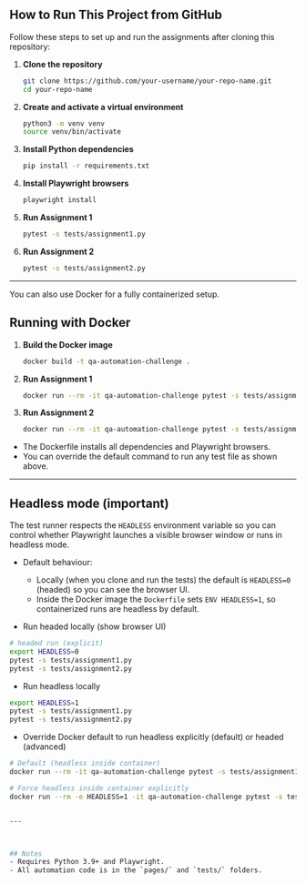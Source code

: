 ## How to Run This Project from GitHub

Follow these steps to set up and run the assignments after cloning this repository:

1. **Clone the repository**
   ```sh
   git clone https://github.com/your-username/your-repo-name.git
   cd your-repo-name
   ```

2. **Create and activate a virtual environment**
   ```sh
   python3 -m venv venv
   source venv/bin/activate
   ```

3. **Install Python dependencies**
   ```sh
   pip install -r requirements.txt
   ```

4. **Install Playwright browsers**
   ```sh
   playwright install
   ```

5. **Run Assignment 1**
   ```sh
   pytest -s tests/assignment1.py
   ```

6. **Run Assignment 2**
   ```sh
   pytest -s tests/assignment2.py
   ```

---



You can also use Docker for a fully containerized setup.

## Running with Docker

1. **Build the Docker image**
   ```sh
   docker build -t qa-automation-challenge .
   ```

2. **Run Assignment 1**
   ```sh
   docker run --rm -it qa-automation-challenge pytest -s tests/assignment1.py
   ```

3. **Run Assignment 2**
   ```sh
   docker run --rm -it qa-automation-challenge pytest -s tests/assignment2.py
   ```

- The Dockerfile installs all dependencies and Playwright browsers.
- You can override the default command to run any test file as shown above.

---



## Headless mode (important)

The test runner respects the `HEADLESS` environment variable so you can control whether Playwright launches a visible browser window or runs in headless mode.

- Default behaviour:
  - Locally (when you clone and run the tests) the default is `HEADLESS=0` (headed) so you can see the browser UI.
  - Inside the Docker image the `Dockerfile` sets `ENV HEADLESS=1`, so containerized runs are headless by default.

- Run headed locally (show browser UI)
```bash
# headed run (explicit)
export HEADLESS=0
pytest -s tests/assignment1.py
pytest -s tests/assignment2.py
```

- Run headless locally
```bash
export HEADLESS=1
pytest -s tests/assignment1.py
pytest -s tests/assignment2.py
```

- Override Docker default to run headless explicitly (default) or headed (advanced)
```bash
# Default (headless inside container)
docker run --rm -it qa-automation-challenge pytest -s tests/assignment1.py

# Force headless inside container explicitly
docker run --rm -e HEADLESS=1 -it qa-automation-challenge pytest -s tests/assignment1.py


---



## Notes
- Requires Python 3.9+ and Playwright.
- All automation code is in the `pages/` and `tests/` folders.

